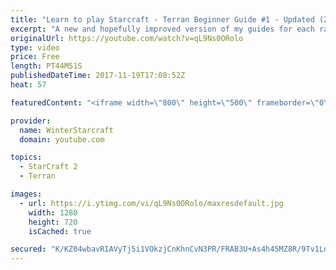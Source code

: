 ```yaml
---
title: "Learn to play Starcraft - Terran Beginner Guide #1 - Updated (2017 LOTV)"
excerpt: "A new and hopefully improved version of my guides for each race where I go over as many basics as possible while doing it live :)  I strongly believe that a super structured guide style is not very helpful compared to watching/playing the game actively.  Feedback is greatly appreciated. -- Watch live"
originalUrl: https://youtube.com/watch?v=qL9Ns0ORolo
type: video
price: Free
length: PT44M51S
publishedDateTime: 2017-11-19T17:08:52Z
heat: 57

featuredContent: "<iframe width=\"800\" height=\"500\" frameborder=\"0\" src=\"https://www.youtube.com/embed/qL9Ns0ORolo\" allow=\"accelerometer; autoplay; encrypted-media; gyroscope; picture-in-picture\" allowfullscreen></iframe>"

provider:
  name: WinterStarcraft
  domain: youtube.com

topics:
  - StarCraft 2
  - Terran

images:
  - url: https://i.ytimg.com/vi/qL9Ns0ORolo/maxresdefault.jpg
    width: 1280
    height: 720
    isCached: true

secured: "K/KZ04wbavRIAVyTj5i1VOkzjCnKhnCvN3PR/FRAB3U+As4h45MZ8R/9Tv1LdJ62dm3irW/V82w+LOngt6FJGG7/q37CfTTsd8nS9y9pAAqwxzRfowJddFkZAznKgIJ1CkhX2x9SWiWxd6p0GmFamfv0GzsrgM5bkS3TpEpbc6YRY1JzMULsYlHcJndQ/TUlGv+RtXYRTXZyOBJ9odL9TiWopZmip7EMI9AZHdyUcTlbKKP2CH0m+nIOsM09Lmf92m0Y+CDqhbvZgEHgeaMSM/nd3rZiAF00hMhlNIGVLh16S8VCVCj4zl8y1tF0Y3r6814EpBVf4eaLCYdbfIb+acDMJTfWgKJ1UbPVVO3UCscizQRXqypNbmVjpTZMIk3xscRcry2zbkmLWcZP2+QUoJygqW0IABcDOvQO1FF5v+J0cLTRR7n0v/dEoMb6e67M;COKyvfBN5ylsOowY+trPOg=="
---
```


